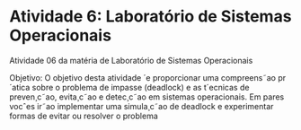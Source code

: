 # Atividade 6: Laboratório de Sistemas Operacionais

Atividade 06 da matéria de Laboratório de Sistemas Operacionais

Objetivo: O objetivo desta atividade ´e proporcionar uma compreens˜ao pr´atica sobre o problema de impasse
(deadlock) e as t´ecnicas de preven¸c˜ao, evita¸c˜ao e detec¸c˜ao em sistemas operacionais. Em pares vocˆes ir˜ao
implementar uma simula¸c˜ao de deadlock e experimentar formas de evitar ou resolver o problema

